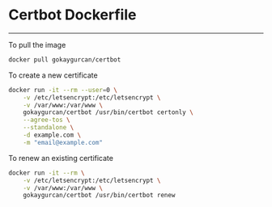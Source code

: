 # Certbot Dockerfile

---

To pull the image

```bash
docker pull gokaygurcan/certbot
```

To create a new certificate

```bash
docker run -it --rm --user=0 \
    -v /etc/letsencrypt:/etc/letsencrypt \
    -v /var/www:/var/www \
    gokaygurcan/certbot /usr/bin/certbot certonly \
    --agree-tos \
    --standalone \
    -d example.com \
    -m "email@example.com"
```

To renew an existing certificate

```bash
docker run -it --rm \
    -v /etc/letsencrypt:/etc/letsencrypt \
    -v /var/www:/var/www \
    gokaygurcan/certbot /usr/bin/certbot renew
```
